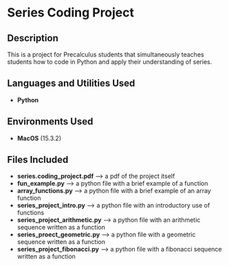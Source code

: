 <h1>Series Coding Project </h1>

<h2>Description</h2>
This is a project for Precalculus students that simultaneously teaches students how to code in Python and apply their understanding of series.

<br />


<h2>Languages and Utilities Used</h2>

- <b>Python</b> 

<h2>Environments Used </h2>

- <b>MacOS</b> (15.3.2)

<h2>Files Included</h2>

- <b>series.coding_project.pdf</b>  --> a pdf of the project itself
- <b>fun_example.py</b> --> a python file with a brief example of a function
- <b>array_functions.py</b> --> a python file with a brief example of an array function
- <b>series_project_intro.py</b> --> a python file with an introductory use of functions
- <b>series_project_arithmetic.py</b> --> a python file with an arithmetic sequence written as a function
- <b>series_proect_geometric.py</b> --> a python file with a geometric sequence written as a function
- <b>series_project_fibonacci.py</b> --> a python file with a fibonacci sequence written as a function
